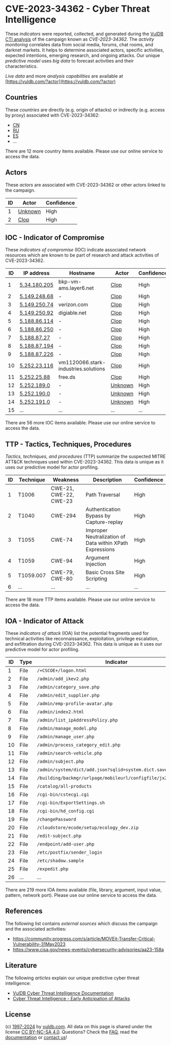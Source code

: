 # CVE-2023-34362 - Cyber Threat Intelligence

These _indicators_ were reported, collected, and generated during the [VulDB CTI analysis](https://vuldb.com/?kb.cti) of the campaign known as _CVE-2023-34362_. The _activity monitoring_ correlates data from social media, forums, chat rooms, and darknet markets. It helps to determine associated actors, specific activities, expected intentions, emerging research, and ongoing attacks. Our unique _predictive model_ uses _big data_ to forecast activities and their characteristics.

_Live data_ and more _analysis capabilities_ are available at [https://vuldb.com/?actor](https://vuldb.com/?actor)

## Countries

These _countries_ are directly (e.g. origin of attacks) or indirectly (e.g. access by proxy) associated with CVE-2023-34362:

* [CN](https://vuldb.com/?country.cn)
* [RU](https://vuldb.com/?country.ru)
* [ES](https://vuldb.com/?country.es)
* ...

There are 12 more country items available. Please use our online service to access the data.

## Actors

These _actors_ are associated with CVE-2023-34362 or other actors linked to the campaign.

ID | Actor | Confidence
-- | ----- | ----------
1 | [Unknown](https://vuldb.com/?actor.unknown) | High
2 | [Clop](https://vuldb.com/?actor.clop) | High

## IOC - Indicator of Compromise

These _indicators of compromise_ (IOC) indicate associated network resources which are known to be part of research and attack activities of CVE-2023-34362.

ID | IP address | Hostname | Actor | Confidence
-- | ---------- | -------- | ----- | ----------
1 | [5.34.180.205](https://vuldb.com/?ip.5.34.180.205) | bkp-vm-ams.layer6.net | [Clop](https://vuldb.com/?actor.clop) | High
2 | [5.149.248.68](https://vuldb.com/?ip.5.149.248.68) | - | [Clop](https://vuldb.com/?actor.clop) | High
3 | [5.149.250.74](https://vuldb.com/?ip.5.149.250.74) | verizon.com | [Clop](https://vuldb.com/?actor.clop) | High
4 | [5.149.250.92](https://vuldb.com/?ip.5.149.250.92) | digiable.net | [Clop](https://vuldb.com/?actor.clop) | High
5 | [5.188.86.114](https://vuldb.com/?ip.5.188.86.114) | - | [Clop](https://vuldb.com/?actor.clop) | High
6 | [5.188.86.250](https://vuldb.com/?ip.5.188.86.250) | - | [Clop](https://vuldb.com/?actor.clop) | High
7 | [5.188.87.27](https://vuldb.com/?ip.5.188.87.27) | - | [Clop](https://vuldb.com/?actor.clop) | High
8 | [5.188.87.194](https://vuldb.com/?ip.5.188.87.194) | - | [Clop](https://vuldb.com/?actor.clop) | High
9 | [5.188.87.226](https://vuldb.com/?ip.5.188.87.226) | - | [Clop](https://vuldb.com/?actor.clop) | High
10 | [5.252.23.116](https://vuldb.com/?ip.5.252.23.116) | vm1120066.stark-industries.solutions | [Clop](https://vuldb.com/?actor.clop) | High
11 | [5.252.25.88](https://vuldb.com/?ip.5.252.25.88) | free.ds | [Clop](https://vuldb.com/?actor.clop) | High
12 | [5.252.189.0](https://vuldb.com/?ip.5.252.189.0) | - | [Unknown](https://vuldb.com/?actor.unknown) | High
13 | [5.252.190.0](https://vuldb.com/?ip.5.252.190.0) | - | [Unknown](https://vuldb.com/?actor.unknown) | High
14 | [5.252.191.0](https://vuldb.com/?ip.5.252.191.0) | - | [Unknown](https://vuldb.com/?actor.unknown) | High
15 | ... | ... | ... | ...

There are 56 more IOC items available. Please use our online service to access the data.

## TTP - Tactics, Techniques, Procedures

_Tactics, techniques, and procedures_ (TTP) summarize the suspected MITRE ATT&CK techniques used within CVE-2023-34362. This data is unique as it uses our predictive model for actor profiling.

ID | Technique | Weakness | Description | Confidence
-- | --------- | -------- | ----------- | ----------
1 | T1006 | CWE-21, CWE-22, CWE-23 | Path Traversal | High
2 | T1040 | CWE-294 | Authentication Bypass by Capture-replay | High
3 | T1055 | CWE-74 | Improper Neutralization of Data within XPath Expressions | High
4 | T1059 | CWE-94 | Argument Injection | High
5 | T1059.007 | CWE-79, CWE-80 | Basic Cross Site Scripting | High
6 | ... | ... | ... | ...

There are 18 more TTP items available. Please use our online service to access the data.

## IOA - Indicator of Attack

These _indicators of attack_ (IOA) list the potential fragments used for technical activities like reconnaissance, exploitation, privilege escalation, and exfiltration during CVE-2023-34362. This data is unique as it uses our predictive model for actor profiling.

ID | Type | Indicator | Confidence
-- | ---- | --------- | ----------
1 | File | `/+CSCOE+/logon.html` | High
2 | File | `/admin/add_ikev2.php` | High
3 | File | `/admin/category_save.php` | High
4 | File | `/admin/edit_supplier.php` | High
5 | File | `/admin/emp-profile-avatar.php` | High
6 | File | `/admin/index2.html` | High
7 | File | `/admin/list_ipAddressPolicy.php` | High
8 | File | `/admin/manage_model.php` | High
9 | File | `/admin/manage_user.php` | High
10 | File | `/admin/process_category_edit.php` | High
11 | File | `/admin/search-vehicle.php` | High
12 | File | `/admin/subject.php` | High
13 | File | `/admin/system/dict/add.json?sqlid=system.dict.save` | High
14 | File | `/building/backmgr/urlpage/mobileurl/configfile/jx2_config.ini` | High
15 | File | `/catalog/all-products` | High
16 | File | `/cgi-bin/cstecgi.cgi` | High
17 | File | `/cgi-bin/ExportSettings.sh` | High
18 | File | `/cgi-bin/hd_config.cgi` | High
19 | File | `/changePassword` | High
20 | File | `/cloudstore/ecode/setup/ecology_dev.zip` | High
21 | File | `/edit-subject.php` | High
22 | File | `/endpoint/add-user.php` | High
23 | File | `/etc/postfix/sender_login` | High
24 | File | `/etc/shadow.sample` | High
25 | File | `/expedit.php` | Medium
26 | ... | ... | ...

There are 219 more IOA items available (file, library, argument, input value, pattern, network port). Please use our online service to access the data.

## References

The following list contains _external sources_ which discuss the campaign and the associated activities:

* https://community.progress.com/s/article/MOVEit-Transfer-Critical-Vulnerability-31May2023
* https://www.cisa.gov/news-events/cybersecurity-advisories/aa23-158a

## Literature

The following _articles_ explain our unique predictive cyber threat intelligence:

* [VulDB Cyber Threat Intelligence Documentation](https://vuldb.com/?kb.cti)
* [Cyber Threat Intelligence - Early Anticipation of Attacks](https://www.scip.ch/en/?labs.20201022)

## License

(c) [1997-2024](https://vuldb.com/?kb.changelog) by [vuldb.com](https://vuldb.com/?kb.about). All data on this page is shared under the license [CC BY-NC-SA 4.0](https://creativecommons.org/licenses/by-nc-sa/4.0/). Questions? Check the [FAQ](https://vuldb.com/?kb.faq), read the [documentation](https://vuldb.com/?kb) or [contact us](https://vuldb.com/?contact)!
